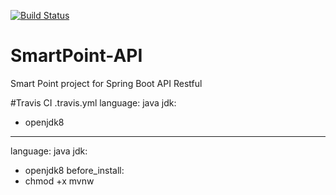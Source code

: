 [![Build Status](https://travis-ci.com/rabbittrix/SmartPoint-API.svg?branch=master)](https://travis-ci.com/rabbittrix/SmartPoint-API)

# SmartPoint-API
Smart Point project for Spring Boot API Restful

#Travis CI
.travis.yml
language: java
jdk:
  - openjdk8
 ______________________ 
language: java
jdk:
   - openjdk8
before_install:
   - chmod +x mvnw